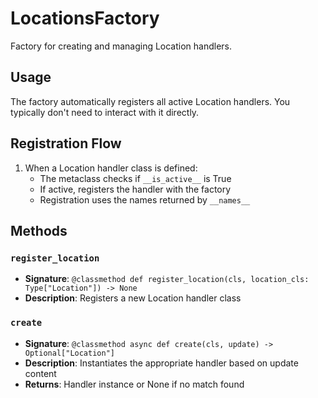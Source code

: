 # LocationsFactory

Factory for creating and managing Location handlers.

## Usage

The factory automatically registers all active Location handlers. 
You typically don't need to interact with it directly.

## Registration Flow

1. When a Location handler class is defined:
   - The metaclass checks if `__is_active__` is True
   - If active, registers the handler with the factory
   - Registration uses the names returned by `__names__`

## Methods

### `register_location`
- **Signature**: `@classmethod def register_location(cls, location_cls: Type["Location"]) -> None`
- **Description**: Registers a new Location handler class

### `create`
- **Signature**: `@classmethod async def create(cls, update) -> Optional["Location"]`
- **Description**: Instantiates the appropriate handler based on update content
- **Returns**: Handler instance or None if no match found
